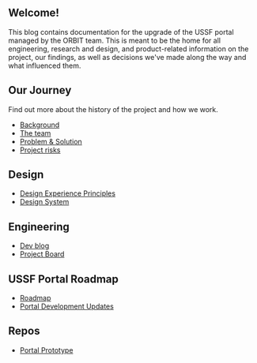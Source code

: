 ## Welcome!
This blog contains documentation for the upgrade of the USSF portal managed by the ORBIT team. This is meant to be the home for all engineering, research and design, and product-related information on the project, our findings, as well as decisions we've made along the way and what influenced them.

## Our Journey
Find out more about the history of the project and how we work. 
* [Background](#)
* [The team](#)
* [Problem & Solution](#)
* [Project risks](#)

## Design
* [Design Experience Principles](#)
* [Design System](#)

## Engineering
* [Dev blog](#)
* [Project Board](https://github.com/orgs/USSF-ORBIT/projects/3)

## USSF Portal Roadmap
* [Roadmap](https://ussf-orbit.github.io/ussf-portal/USSF-Portal-Product-Roadmap)
* [Portal Development Updates](https://ussf-orbit.github.io/ussf-portal/development-updates)

## Repos
* [Portal Prototype](https://github.com/USSF-ORBIT/ussf-portal-prototype)
